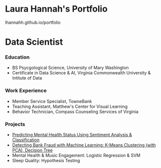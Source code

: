 # Laura Hannah's Portfolio
lhannahh.github.io/portfolio
# Data Scientist

### Education
- BS Psycgological Science, University of Mary Washington
- Certificate in Data Science & AI, Virginia Commonwealth University & Intitute of Data

### Work Experience
- Member Service Specialist, TowneBank
- Teaching Assistant, Matthew's Center for Visual Learning
- Behavior Technician, Compass Counseling Services of Virginia

### Projects
- [Predicting Mental Health Status Using Sentiment Analysis & Classification](https://github.com/lhannahh/Data-Science-AI-Capstone-Project)
- [Detecting Bank Fraud with Machine Learning: K-Means Clustering (with PCA), Decision Tree](https://github.com/lhannahh/Detecting-Bank-Fraud-With-Machine-Learning)
- Mental Health & Music Engagement: Logistic Regression & SVM
- Sleep Quality: Hypothesis Testing
